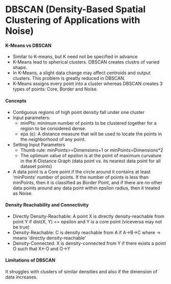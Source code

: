 # DBSCAN (Density-Based Spatial Clustering of Applications with Noise)

#### K-Means vs DBSCAN
* Similar to K-means, but K need not be specified in advance
* K-Means lead to spherical clusters. DBSCAN creates clustrs of varied shape.
* In K-Means, a slight data change may affect centroids and output clusters. This problem is greatly reduced in DBSCAN.
* K-Means assigns every point into a cluster whereas DBSCAN creates 3 types of points: Core, Border and Noise.

#### Concepts
* Contiguous regions of high point density fall under one cluster
* Input parameters:
  * minPts: minimum number of points to be clustered together for a region to be considered dense.
  * eps (ε): A distance measure that will be used to locate the points in the neighborhood of any point.
* Setting Input Parameters
  * Thumb rule: minPoints>=Dimensions+1 or minPoints=Dimensions*2
  * The optimum value of epsilon is at the point of maximum curvature in the K-Distance Graph (data point vs. its nearest data point for all dataset points)
*  A data point is a Core point if the circle around it contains at least ‘minPoints’ number of points. If the number of points is less than minPoints, then it is classified as Border Point, and if there are no other data points around any data point within epsilon radius, then it treated as Noise.

#### Density Reachability and Connectivity
* Directly Density-Reachable: A point X is directly density-reachable from point Y if dist(X, Y) <= epsilon and Y is a core point (viceversa may not be true)
* Density-Reachable: C is density reachable from A if A->B->C where -> means 'directly density-reachable'
* Density-Connected: X is density-connected from Y if there exists a point O such that X<-O and O->Y

#### Limitations of DBSCAN
It struggles with clusters of similar densities and also if the dimension of data increases.
